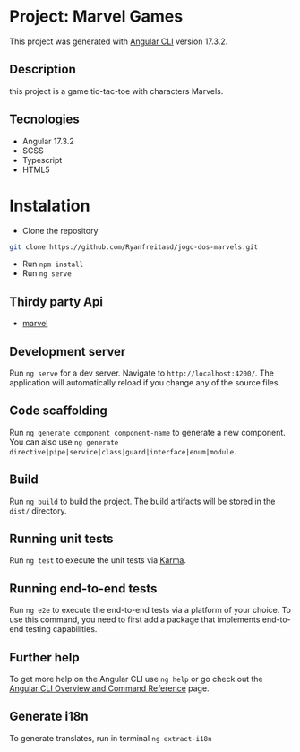 # Project: Marvel Games

This project was generated with [Angular CLI](https://github.com/angular/angular-cli) version 17.3.2.

## Description

this project is a game tic-tac-toe with characters Marvels.

## Tecnologies

- Angular 17.3.2
- SCSS
- Typescript
- HTML5

# Instalation

- Clone the repository

```bash
git clone https://github.com/Ryanfreitasd/jogo-dos-marvels.git
```

- Run `npm install`
- Run `ng serve`

## Thirdy party Api

- [marvel](https://developer.marvel.com)

## Development server

Run `ng serve` for a dev server. Navigate to `http://localhost:4200/`. The application will automatically reload if you change any of the source files.

## Code scaffolding

Run `ng generate component component-name` to generate a new component. You can also use `ng generate directive|pipe|service|class|guard|interface|enum|module`.

## Build

Run `ng build` to build the project. The build artifacts will be stored in the `dist/` directory.

## Running unit tests

Run `ng test` to execute the unit tests via [Karma](https://karma-runner.github.io).

## Running end-to-end tests

Run `ng e2e` to execute the end-to-end tests via a platform of your choice. To use this command, you need to first add a package that implements end-to-end testing capabilities.

## Further help

To get more help on the Angular CLI use `ng help` or go check out the [Angular CLI Overview and Command Reference](https://angular.io/cli) page.

## Generate i18n

To generate translates, run in terminal `ng extract-i18n`
